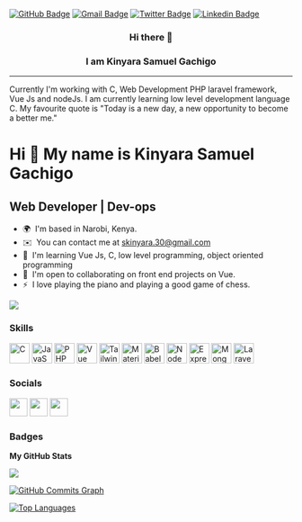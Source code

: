 [![GitHub Badge](https://img.shields.io/badge/-@kinyarasam-%23181717?style=flat&logo=github)](https://github.com/Kinyarasam) [![Gmail Badge](https://img.shields.io/badge/-skinyara.30@gmail.com-c14438?style=flat&logo=Gmail&logoColor=white&link=mailto:skinyara.30@gmail.com)](mailto:skinyara.30@gmail.com) [![Twitter Badge](https://img.shields.io/badge/-@Kinyarasam-1ca0f1?style=flat&labelColor=1ca0f1&logo=twitter&logoColor=white&link=https://twitter.com/Kinyarasam)](https://twitter.com/Kinyarasam) [![Linkedin Badge](https://img.shields.io/badge/-@Kinyarasam-blue?style=flat&logo=Linkedin&logoColor=white&link=https://www.linkedin.com/in/kinyara-samuel-gachigo-885b151a5/)](https://www.linkedin.com/in/kinyara-samuel-gachigo-885b151a5/)

### <p align="center">Hi there 👋</p>
### <p align="center">I am Kinyara Samuel Gachigo</p>
------------


Currently I'm working with C, Web Development PHP laravel framework, Vue Js and nodeJs.
I am currently learning low level development language C.
My favourite quote is "Today is a new day, a new opportunity to become a better me."


Hi 👋 My name is Kinyara Samuel Gachigo
=======================================

Web Developer | Dev-ops
-----------------------

* 🌍  I'm based in Narobi, Kenya.
* ✉️  You can contact me at [skinyara.30@gmail.com](mailto:skinyara.30@gmail.com)
* 🧠  I'm learning Vue Js, C, low level programming, object oriented programming
* 🤝  I'm open to collaborating on front end projects on Vue.
* ⚡  I love playing the piano and playing a good game of chess.

<a href="https://www.twitter.com/kinyarasam" target="_blank" rel="noreferrer"><img
src="https://img.shields.io/twitter/follow/kinyarasam?logo=twitter&style=for-the-badge&color=0891b2&labelColor=1c1917"
/></a>

### Skills

<p align="left">
<a href="https://docs.microsoft.com/en-us/cpp/?view=msvc-170" target="_blank" rel="noreferrer"><img src="https://raw.githubusercontent.com/danielcranney/readme-generator/main/public/icons/skills/c-colored.svg" width="36" height="36" alt="C" /></a>
<a href="https://developer.mozilla.org/en-US/docs/Web/JavaScript" target="_blank" rel="noreferrer"><img src="https://raw.githubusercontent.com/danielcranney/readme-generator/main/public/icons/skills/javascript-colored.svg" width="36" height="36" alt="JavaScript" /></a>
<a href="https://www.php.net/" target="_blank" rel="noreferrer"><img src="https://raw.githubusercontent.com/danielcranney/readme-generator/main/public/icons/skills/php-colored.svg" width="36" height="36" alt="PHP" /></a>
<a href="https://vuejs.org/" target="_blank" rel="noreferrer"><img src="https://raw.githubusercontent.com/danielcranney/readme-generator/main/public/icons/skills/vuejs-colored.svg" width="36" height="36" alt="Vue" /></a>
<a href="https://tailwindcss.com/" target="_blank" rel="noreferrer"><img src="https://raw.githubusercontent.com/danielcranney/readme-generator/main/public/icons/skills/tailwindcss-colored.svg" width="36" height="36" alt="TailwindCSS" /></a>
<a href="https://mui.com/" target="_blank" rel="noreferrer"><img src="https://raw.githubusercontent.com/danielcranney/readme-generator/main/public/icons/skills/materialui-colored.svg" width="36" height="36" alt="Material UI" /></a>
<a href="https://babeljs.io/" target="_blank" rel="noreferrer"><img src="https://raw.githubusercontent.com/danielcranney/readme-generator/main/public/icons/skills/babel-colored.svg" width="36" height="36" alt="Babel" /></a>
<a href="https://nodejs.org/en/" target="_blank" rel="noreferrer"><img src="https://raw.githubusercontent.com/danielcranney/readme-generator/main/public/icons/skills/nodejs-colored.svg" width="36" height="36" alt="NodeJS" /></a>
<a href="https://expressjs.com/" target="_blank" rel="noreferrer"><img src="https://raw.githubusercontent.com/danielcranney/readme-generator/main/public/icons/skills/express-colored.svg" width="36" height="36" alt="Express" /></a>
<a href="https://www.mongodb.com/" target="_blank" rel="noreferrer"><img src="https://raw.githubusercontent.com/danielcranney/readme-generator/main/public/icons/skills/mongodb-colored.svg" width="36" height="36" alt="MongoDB" /></a>
<a href="https://laravel.com/" target="_blank" rel="noreferrer"><img src="https://raw.githubusercontent.com/danielcranney/readme-generator/main/public/icons/skills/laravel-colored.svg" width="36" height="36" alt="Laravel" /></a>
</p>


### Socials

<p align="left"> <a href="https://www.github.com/kinyarasam" target="_blank" rel="noreferrer"><img src="https://raw.githubusercontent.com/danielcranney/readme-generator/main/public/icons/socials/github.svg" width="32" height="32" /></a> <a href="https://www.linkedin.com/in/kinyara-samuel-gachigo-885b151a5" target="_blank" rel="noreferrer"><img src="https://raw.githubusercontent.com/danielcranney/readme-generator/main/public/icons/socials/linkedin.svg" width="32" height="32" /></a> <a href="https://www.twitter.com/kinyarasam" target="_blank" rel="noreferrer"><img src="https://raw.githubusercontent.com/danielcranney/readme-generator/main/public/icons/socials/twitter.svg" width="32" height="32" /></a></p>

### Badges

<b>My GitHub Stats</b>

<a href="http://www.github.com/kinyarasam"><img src="https://github-readme-streak-stats.herokuapp.com/?user=kinyarasam&stroke=ffffff&background=1c1917&ring=0891b2&fire=0891b2&currStreakNum=ffffff&currStreakLabel=0891b2&sideNums=ffffff&sideLabels=ffffff&dates=ffffff&hide_border=true" /></a>

<a href="http://www.github.com/kinyarasam"><img src="https://activity-graph.herokuapp.com/graph?username=kinyarasam&bg_color=1c1917&color=ffffff&line=0891b2&point=ffffff&area_color=1c1917&area=true&hide_border=true&custom_title=GitHub%20Commits%20Graph" alt="GitHub Commits Graph" /></a>

<a href="https://github.com/kinyarasam" align="left"><img src="https://github-readme-stats.vercel.app/api/top-langs/?username=kinyarasam&langs_count=10&title_color=0891b2&text_color=ffffff&icon_color=0891b2&bg_color=1c1917&hide_border=true&locale=en&custom_title=Top%20%Languages" alt="Top Languages" /></a>


<!-- 
[![Suren Atoyan's github stats](https://github-readme-stats.vercel.app/api?username=kinyarasam&show_icons=true&theme=tokyonight&include_all_commits=true&count_private=true&hide=issues,contribs)](https://github.com/kinyarasam/github-readme-stats) -->
<!--
[![Anurag's GitHub stats](https://github-readme-stats.vercel.app/api?username=kinyarasam)](https://github.com/kinyarasam/github-readme-stats)

[![willianrod's wakatime stats](https://github-readme-stats.vercel.app/api/wakatime?username=kinyarasam)](https://github.com/kinyarasam/github-readme-stats)

![metrics](https://github.com/kinyarasam/kinyarasam/blob/main/github-metrics.svg)
 -->
<!--
**Kinyarasam/Kinyarasam** is a ✨ _special_ ✨ repository because its `README.md` (this file) appears on your GitHub profile.

Here are some ideas to get you started:

- 🔭 I’m currently working on ...
- 🌱 I’m currently learning ...
- 👯 I’m looking to collaborate on ...
- 🤔 I’m looking for help with ...
- 💬 Ask me about ...
- 📫 How to reach me: ...
- 😄 Pronouns: ...
- ⚡ Fun fact: ...
-->
